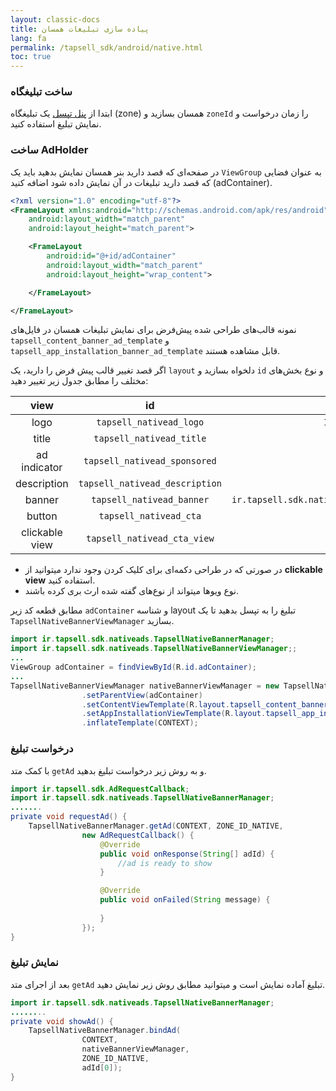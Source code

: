 ```yaml
---
layout: classic-docs
title: پیاده سازی تبلیغات همسان
lang: fa
permalink: /tapsell_sdk/android/native.html
toc: true
---
```

### ساخت تبلیغگاه
ابتدا از [پنل تپسل](https://dashboard.tapsell.ir/) یک تبلیغگاه (zone) همسان بسازید و `zoneId` را زمان درخواست و نمایش تبلیغ استفاده کنید.

### ساخت AdHolder
در صفحه‌ای که قصد دارید بنر همسان نمایش بدهید باید یک `ViewGroup` به عنوان فضایی که قصد دارید تبلیغات در آن نمایش داده شود اضافه کنید (adContainer).

```xml
<?xml version="1.0" encoding="utf-8"?>
<FrameLayout xmlns:android="http://schemas.android.com/apk/res/android"
    android:layout_width="match_parent"
    android:layout_height="match_parent">

    <FrameLayout
        android:id="@+id/adContainer"
        android:layout_width="match_parent"
        android:layout_height="wrap_content">

    </FrameLayout>

</FrameLayout>
```

نمونه قالب‌های طراحی شده پیش‌فرض برای نمایش تبلیغات همسان در فایل‌های `tapsell_content_banner_ad_template` و `tapsell_app_installation_banner_ad_template` قابل مشاهده هستند.

اگر قصد تغییر قالب پیش فرض را دارید، یک `layout` دلخواه  بسازید و `id` و نوع بخش‌های مختلف را مطابق جدول زیر تغییر دهید:

|       view       |              id              | type  |
|:------------:|:----------------------------:|:-:|
|     logo     |     `tapsell_nativead_logo`    | `ImageView`  |
|     title    |    `tapsell_nativead_title`    | `TextView`  |
| ad indicator |  `tapsell_nativead_sponsored`  | `View`  |
|  description | `tapsell_nativead_description` | `TextView`  |
|    banner    |    `tapsell_nativead_banner`   | `ir.tapsell.sdk.nativeads.views.RatioImageView`  |
|    button    |     `tapsell_nativead_cta`     | `TextView`  |
|    clickable view    |     `tapsell_nativead_cta_view`     | `View`  |


* در صورتی که در طراحی دکمه‌ای برای کلیک کردن وجود ندارد میتوانید از **clickable view** استفاده کنید.
* نوع ویوها میتواند از نوع‌های گفته شده ارث بری کرده باشند.



مطابق قطعه کد زیر `adContainer` و شناسه layout تبلیغ را به تپسل بدهید تا یک `TapsellNativeBannerViewManager` بسازید.

```java
import ir.tapsell.sdk.nativeads.TapsellNativeBannerManager;
import ir.tapsell.sdk.nativeads.TapsellNativeBannerViewManager;;
...
ViewGroup adContainer = findViewById(R.id.adContainer);
...
TapsellNativeBannerViewManager nativeBannerViewManager = new TapsellNativeBannerManager.Builder()
                .setParentView(adContainer)
                .setContentViewTemplate(R.layout.tapsell_content_banner_ad_template)
                .setAppInstallationViewTemplate(R.layout.tapsell_app_installation_banner_ad_template)
                .inflateTemplate(CONTEXT);
```

### درخواست تبلیغ
با کمک متد `getAd` و به روش زیر درخواست تبلیغ بدهید.

```java
import ir.tapsell.sdk.AdRequestCallback;
import ir.tapsell.sdk.nativeads.TapsellNativeBannerManager;
.......
private void requestAd() {
    TapsellNativeBannerManager.getAd(CONTEXT, ZONE_ID_NATIVE,
                new AdRequestCallback() {
                    @Override
                    public void onResponse(String[] adId) {
                        //ad is ready to show
                    }

                    @Override
                    public void onFailed(String message) {
                        
                    }
                });
}
```

### نمایش تبلیغ
بعد از اجرای متد `getAd` تبلیغ آماده نمایش است و میتوانید مطابق روش زیر نمایش دهید.

```java
import ir.tapsell.sdk.nativeads.TapsellNativeBannerManager;
........
private void showAd() {
    TapsellNativeBannerManager.bindAd(
                CONTEXT,
                nativeBannerViewManager,
                ZONE_ID_NATIVE,
                adId[0]);
}                
```